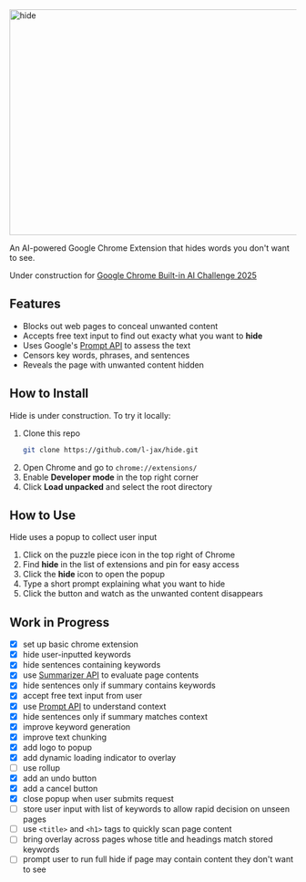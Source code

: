 <img width="1584" height="396" alt="hide" src="https://github.com/user-attachments/assets/4d902c17-7d0e-46a5-afdb-960e6712d1d2" />

An AI-powered Google Chrome Extension that hides words you don't want to see.

Under construction for [Google Chrome Built-in AI Challenge 2025](https://googlechromeai2025.devpost.com/)

## Features

- Blocks out web pages to conceal unwanted content
- Accepts free text input to find out exacty what you want to **hide**
- Uses Google's [Prompt API](https://developer.chrome.com/docs/ai/prompt-api) to assess the text
- Censors key words, phrases, and sentences
- Reveals the page with unwanted content hidden

## How to Install

Hide is under construction. To try it locally:

1.  Clone this repo
    ```bash
    git clone https://github.com/l-jax/hide.git
    ```
2.  Open Chrome and go to `chrome://extensions/`
3.  Enable **Developer mode** in the top right corner
4.  Click **Load unpacked** and select the root directory

## How to Use

Hide uses a popup to collect user input

1. Click on the puzzle piece icon in the top right of Chrome
2. Find **hide** in the list of extensions and pin for easy access
3. Click the **hide** icon to open the popup
4. Type a short prompt explaining what you want to hide
5. Click the button and watch as the unwanted content disappears

## Work in Progress

- [x] set up basic chrome extension
- [x] hide user-inputted keywords
- [x] hide sentences containing keywords
- [x] use [Summarizer API](https://developer.chrome.com/docs/ai/summarizer-api) to evaluate page contents
- [x] hide sentences only if summary contains keywords
- [x] accept free text input from user
- [x] use [Prompt API](https://developer.chrome.com/docs/ai/prompt-api) to understand context
- [x] hide sentences only if summary matches context
- [x] improve keyword generation
- [x] improve text chunking
- [x] add logo to popup
- [x] add dynamic loading indicator to overlay
- [ ] use rollup
- [x] add an undo button
- [x] add a cancel button
- [x] close popup when user submits request
- [ ] store user input with list of keywords to allow rapid decision on unseen pages
- [ ] use `<title>` and `<h1>` tags to quickly scan page content
- [ ] bring overlay across pages whose title and headings match stored keywords
- [ ] prompt user to run full hide if page may contain content they don't want to see
